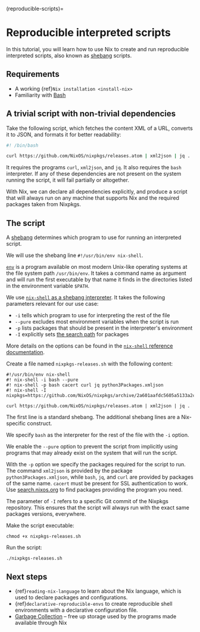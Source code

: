 (reproducible-scripts)=

# Reproducible interpreted scripts

In this tutorial, you will learn how to use Nix to create and run reproducible interpreted scripts, also known as [shebang] scripts.

## Requirements

- A working {ref}`Nix installation <install-nix>`
- Familiarity with [Bash]

## A trivial script with non-trivial dependencies

Take the following script, which fetches the content XML of a URL, converts it to JSON, and formats it for better readability:

```bash
#! /bin/bash

curl https://github.com/NixOS/nixpkgs/releases.atom | xml2json | jq .
```

It requires the programs `curl`, `xml2json`, and `jq`.
It also requires the `bash` interpreter.
If any of these dependencies are not present on the system running the script, it will fail partially or altogether.

With Nix, we can declare all dependencies explicitly, and produce a script that will always run on any machine that supports Nix and the required packages taken from Nixpkgs.

## The script

A [shebang] determines which program to use for running an interpreted script.

[Bash]: https://www.gnu.org/software/bash/
[shebang]: https://en.wikipedia.org/wiki/Shebang_(Unix)

We will use the shebang line `#!/usr/bin/env nix-shell`.

[`env`] is a program available on most modern Unix-like operating systems at the file system path `/usr/bin/env`.
It takes a command name as argument and will run the first executable by that name it finds in the directories listed in the environment variable `$PATH`.

[`env`]: https://pubs.opengroup.org/onlinepubs/9699919799/utilities/env.html

We use [`nix-shell` as a shebang interpreter].
It takes the following parameters relevant for our use case:

- `-i` tells which program to use for interpreting the rest of the file
- `--pure` excludes most environment variables when the script is run
- `-p` lists packages that should be present in the interpreter's environment
- `-I` explicitly sets [the search path] for packages

More details on the options can be found in the [`nix-shell` reference documentation](https://nix.dev/manual/nix/2.18/command-ref/nix-shell.html#options).

[`nix-shell` as a shebang interpreter]: https://nix.dev/manual/nix/2.18/command-ref/nix-shell.html#use-as-a--interpreter
[the search path]: https://nix.dev/manual/nix/2.18/command-ref/opt-common.html#opt-I

Create a file named `nixpkgs-releases.sh` with the following content:

```shell
#!/usr/bin/env nix-shell
#! nix-shell -i bash --pure
#! nix-shell -p bash cacert curl jq python3Packages.xmljson
#! nix-shell -I nixpkgs=https://github.com/NixOS/nixpkgs/archive/2a601aafdc5605a5133a2ca506a34a3a73377247.tar.gz

curl https://github.com/NixOS/nixpkgs/releases.atom | xml2json | jq .
```

The first line is a standard shebang.
The additional shebang lines are a Nix-specific construct.

We specify `bash` as the interpreter for the rest of the file with the `-i` option.

We enable the `--pure` option to prevent the script from implicitly using programs that may already exist on the system that will run the script.

With the `-p` option we specify the packages required for the script to run.
The command `xml2json` is provided by the package `python3Packages.xmljson`, while `bash`, `jq`, and `curl` are provided by packages of the same name. `cacert` must be present for SSL authentication to work. Use [search.nixos.org](https://search.nixos.org/packages) to find packages providing the program you need.

The parameter of `-I` refers to a specific Git commit of the Nixpkgs repository.
This ensures that the script will always run with the exact same packages versions, everywhere.

Make the script executable:

 ```console
 chmod +x nixpkgs-releases.sh
 ```

Run the script:

```console
./nixpkgs-releases.sh
```

## Next steps

- {ref}`reading-nix-language` to learn about the Nix language, which is used to declare packages and configurations.
- {ref}`declarative-reproducible-envs` to create reproducible shell environments with a declarative configuration file.
- [Garbage Collection](https://nix.dev/manual/nix/2.18/package-management/garbage-collection.html) – free up storage used by the programs made available through Nix
